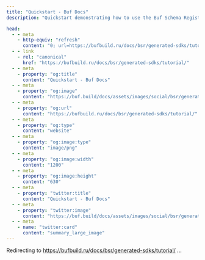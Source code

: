 ```yaml
---
title: "Quickstart - Buf Docs"
description: "Quickstart demonstrating how to use the Buf Schema Registry's generated SDKs"

head:
  - - meta
    - http-equiv: "refresh"
      content: "0; url=https://bufbuild.ru/docs/bsr/generated-sdks/tutorial/"
  - - link
    - rel: "canonical"
      href: "https://bufbuild.ru/docs/bsr/generated-sdks/tutorial/"
  - - meta
    - property: "og:title"
      content: "Quickstart - Buf Docs"
  - - meta
    - property: "og:image"
      content: "https://buf.build/docs/assets/images/social/bsr/generated-sdks/tutorial.png"
  - - meta
    - property: "og:url"
      content: "https://bufbuild.ru/docs/bsr/generated-sdks/tutorial/"
  - - meta
    - property: "og:type"
      content: "website"
  - - meta
    - property: "og:image:type"
      content: "image/png"
  - - meta
    - property: "og:image:width"
      content: "1200"
  - - meta
    - property: "og:image:height"
      content: "630"
  - - meta
    - property: "twitter:title"
      content: "Quickstart - Buf Docs"
  - - meta
    - property: "twitter:image"
      content: "https://buf.build/docs/assets/images/social/bsr/generated-sdks/tutorial.png"
  - - meta
    - name: "twitter:card"
      content: "summary_large_image"
---
```

Redirecting to <https://bufbuild.ru/docs/bsr/generated-sdks/tutorial/> ...
